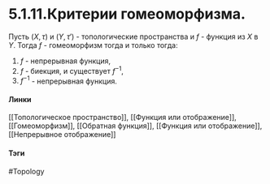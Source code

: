 # 5.1.11.Критерии гомеоморфизма.
Пусть $(X,\tau)$ и $(Y,\tau')$ - топологические пространства и $f$ - функция из $X$ в $Y$. Тогда $f$ - гомеоморфизм тогда и только тогда:
1. $f$ - непрерывная функция,
2. $f$ - биекция, и существует $f^{-1}$,
3. $f^{-1}$ - непрерывная функция.

#### Линки 
[[Топологическое пространство]],
[[Функция или отображение]], 
[[Гомеоморфизм]], 
[[Обратная функция]],
[[Функция или отображение]],
[[Непрерывное отображение]]
#### Тэги 
 #Topology